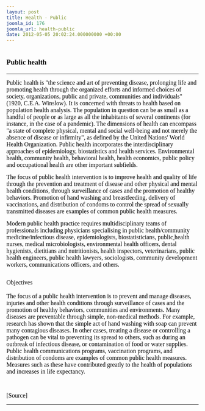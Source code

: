 ```yaml
---
layout: post
title: Health - Public
joomla_id: 176
joomla_url: health-public
date: 2012-05-05 20:02:24.000000000 +00:00
---
```

<h1 style="line-height: normal;"><strong><span style="font-size: 14pt; font-family: 'Verdana','sans-serif'; color: windowtext;">Public health</span></strong></h1>
<hr />
<p><span style="font-family: verdana,geneva; font-size: 12pt; color: #000000;">Public health is "the science and art of preventing disease, prolonging life and promoting health through the organized efforts and informed choices of society, organizations, public and private, communities and individuals" (1920, C.E.A. Winslow). It is concerned with threats to health based on population health analysis. The population in question can be as small as a handful of people or as large as all the inhabitants of several continents (for instance, in the case of a pandemic). The dimensions of health can encompass "a state of complete physical, mental and social well-being and not merely the absence of disease or infirmity", as defined by the United Nations' World Health Organization. Public health incorporates the interdisciplinary approaches of epidemiology, biostatistics and health services. Environmental health, community health, behavioral health, health economics, public policy and occupational health are other important subfields.</span></p>
<p><span style="font-family: verdana,geneva; font-size: 12pt; color: #000000;">The focus of public health intervention is to improve health and quality of life through the prevention and treatment of disease and other physical and mental health conditions, through surveillance of cases and the promotion of healthy behaviors. Promotion of hand washing and breastfeeding, delivery of vaccinations, and distribution of condoms to control the spread of sexually transmitted diseases are examples of common public health measures.</span></p>
<p><span style="font-family: verdana,geneva; font-size: 12pt; color: #000000;">Modern public health practice requires multidisciplinary teams of professionals including physicians specialising in public health/community medicine/infectious disease, epidemiologists, biostatisticians, public<a href="#Public_Health_Nursing" title="Nursing"><span style="color: #000000;"> </span></a>health nurses, medical microbiologists, environmental health officers, dental hygienists, dietitians and nutritionists, health inspectors, veterinarians, public health engineers, public health lawyers, sociologists, community development workers, communications officers, and others. </span></p>
<h2 style="line-height: normal;"><span style="font-family: verdana,geneva; font-size: 12pt; color: #000000;"><span class="mw-headline"><span style="font-weight: normal;">Objectives</span></span><span style="font-weight: normal;"></span></span></h2>
<p><span style="font-family: verdana,geneva; font-size: 12pt; color: #000000;">The focus of a public health intervention is to prevent and manage diseases, injuries and other health conditions through surveillance of cases and the promotion of healthy behaviors, communities and environments. Many diseases are preventable through simple, non-medical methods. For example, research has shown that the simple act of hand washing with soap can prevent many contagious diseases. In other cases, treating a disease or controlling a pathogen can be vital to preventing its spread to others, such as during an outbreak of infectious disease, or contamination of food or water supplies. Public health communications programs, vaccination programs, and distribution of condoms are examples of common public health measures. Measures such as these have contributed greatly to the health of populations and increases in life expectancy.</span></p>
<p>&nbsp;</p>
<p><span style="font-family: trebuchet ms,geneva; font-size: 12pt; color: #808080;"><span style="color: #000000;">[Source]</span><br /></span></p>
<hr />
<p>&nbsp;</p>
<p>&nbsp;</p>
